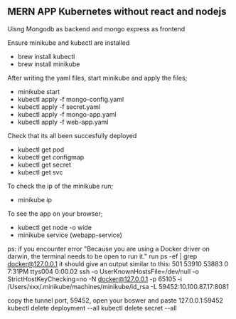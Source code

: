 ## MERN APP Kubernetes without react and nodejs

Uisng Mongodb as backend and mongo express as frontend

Ensure minikube and kubectl are installed
- brew install kubectl
- brew install minikube

After writing the yaml files, start minikube and apply the files;
- minikube start
- kubectl apply -f mongo-config.yaml
- kubectl apply -f secret.yaml
- kubectl apply -f mongo-app.yaml
- kubectl apply -f web-app.yaml

Check that its all been succesfully deployed
- kubectl get pod
- kubectl get configmap
- kubectl get secret
- kubectl get svc

To check the ip of the minikube run;
- minikube ip

To see the app on your browser;
- kubectl get node -o wide
- minikube service <servicename> (webapp-service)

ps: if you encounter error "Because you are using a Docker driver on darwin, the terminal needs to be open to run it."
run ps -ef | grep docker@127.0.0.1
it should give an output similar to this: 501 53910 53883   0  7:31PM ttys004    0:00.02 ssh -o UserKnownHostsFile=/dev/null -o StrictHostKeyChecking=no -N docker@127.0.0.1 -p 65105 -i /Users/xxx/.minikube/machines/minikube/id_rsa -L 59452:10.100.87.17:8081

copy the tunnel port, 59452, open your boswer and paste 127.0.0.1:59452
kubectl delete deployment --all
kubectl delete secret --all
